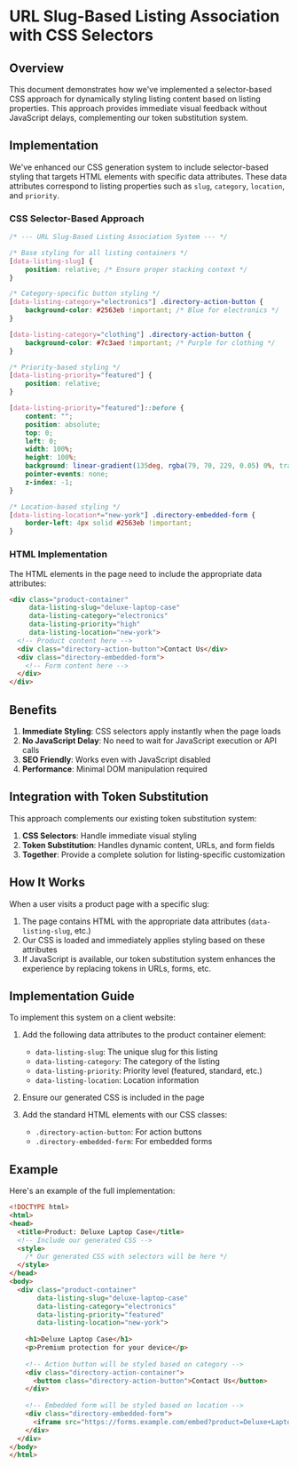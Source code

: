 # URL Slug-Based Listing Association with CSS Selectors

## Overview

This document demonstrates how we've implemented a selector-based CSS approach for dynamically styling listing content based on listing properties. This approach provides immediate visual feedback without JavaScript delays, complementing our token substitution system.

## Implementation

We've enhanced our CSS generation system to include selector-based styling that targets HTML elements with specific data attributes. These data attributes correspond to listing properties such as `slug`, `category`, `location`, and `priority`.

### CSS Selector-Based Approach

```css
/* --- URL Slug-Based Listing Association System --- */

/* Base styling for all listing containers */
[data-listing-slug] {
    position: relative; /* Ensure proper stacking context */
}

/* Category-specific button styling */
[data-listing-category="electronics"] .directory-action-button {
    background-color: #2563eb !important; /* Blue for electronics */
}

[data-listing-category="clothing"] .directory-action-button {
    background-color: #7c3aed !important; /* Purple for clothing */
}

/* Priority-based styling */
[data-listing-priority="featured"] {
    position: relative;
}

[data-listing-priority="featured"]::before {
    content: "";
    position: absolute;
    top: 0;
    left: 0;
    width: 100%;
    height: 100%;
    background: linear-gradient(135deg, rgba(79, 70, 229, 0.05) 0%, transparent 50%);
    pointer-events: none;
    z-index: -1;
}

/* Location-based styling */
[data-listing-location*="new-york"] .directory-embedded-form {
    border-left: 4px solid #2563eb !important;
}
```

### HTML Implementation

The HTML elements in the page need to include the appropriate data attributes:

```html
<div class="product-container" 
     data-listing-slug="deluxe-laptop-case"
     data-listing-category="electronics"
     data-listing-priority="high"
     data-listing-location="new-york">
  <!-- Product content here -->
  <div class="directory-action-button">Contact Us</div>
  <div class="directory-embedded-form">
    <!-- Form content here -->
  </div>
</div>
```

## Benefits

1. **Immediate Styling**: CSS selectors apply instantly when the page loads
2. **No JavaScript Delay**: No need to wait for JavaScript execution or API calls
3. **SEO Friendly**: Works even with JavaScript disabled
4. **Performance**: Minimal DOM manipulation required

## Integration with Token Substitution

This approach complements our existing token substitution system:

1. **CSS Selectors**: Handle immediate visual styling
2. **Token Substitution**: Handles dynamic content, URLs, and form fields
3. **Together**: Provide a complete solution for listing-specific customization

## How It Works

When a user visits a product page with a specific slug:

1. The page contains HTML with the appropriate data attributes (`data-listing-slug`, etc.)
2. Our CSS is loaded and immediately applies styling based on these attributes
3. If JavaScript is available, our token substitution system enhances the experience by replacing tokens in URLs, forms, etc.

## Implementation Guide

To implement this system on a client website:

1. Add the following data attributes to the product container element:
   - `data-listing-slug`: The unique slug for this listing
   - `data-listing-category`: The category of the listing
   - `data-listing-priority`: Priority level (featured, standard, etc.)
   - `data-listing-location`: Location information

2. Ensure our generated CSS is included in the page
3. Add the standard HTML elements with our CSS classes:
   - `.directory-action-button`: For action buttons
   - `.directory-embedded-form`: For embedded forms

## Example

Here's an example of the full implementation:

```html
<!DOCTYPE html>
<html>
<head>
  <title>Product: Deluxe Laptop Case</title>
  <!-- Include our generated CSS -->
  <style>
    /* Our generated CSS with selectors will be here */
  </style>
</head>
<body>
  <div class="product-container" 
       data-listing-slug="deluxe-laptop-case"
       data-listing-category="electronics"
       data-listing-priority="featured"
       data-listing-location="new-york">
    
    <h1>Deluxe Laptop Case</h1>
    <p>Premium protection for your device</p>
    
    <!-- Action button will be styled based on category -->
    <div class="directory-action-container">
      <button class="directory-action-button">Contact Us</button>
    </div>
    
    <!-- Embedded form will be styled based on location -->
    <div class="directory-embedded-form">
      <iframe src="https://forms.example.com/embed?product=Deluxe+Laptop+Case"></iframe>
    </div>
  </div>
</body>
</html>
```